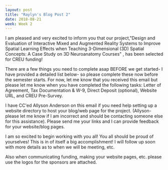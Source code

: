 ```yaml
---
layout: post
title: "Raylyn's Blog Post 2"
date: 2018-08-21
week: Week 2
---
```


I am pleased and very excited to inform you that our project,"Design and Evaluation of Interactive Mixed and Augmented Reality Systems to Improve Spatial Learning Effects when Teaching 3-Dimensional (3D) Spatial Concepts: A Case Study on 3D Neuroanatomy Courses" , has been selected for CREU funding! 

There are a few things you need to complete asap BEFORE we get started- I have provided a detailed list below- so please complete these now before the semester starts. For now, let me know that you received this email but please let me know when you have completed the following tasks:  Letter of Agreement, Tax Documentation & W-9, Direct Deposit (optional), Website URL, and CREU Pre-Survey. 

I have CC'ed Allyson Anderson on this email if you need help setting up a website directory to host your blog/web page for the project. (Allyson- please let me know if I am incorrect and should be contacting someone else for this assistance). Please send me your links and I can provide feedback for your website/blog pages.  

I am so excited to begin working with you all! You all should be proud of yourselves! This is in of itself a big accomplishment! I will follow up soon with more details as to when we will be meeting, etc.  

Also when communicating funding, making your website pages, etc. please use the logos for the sponsors are attached. 


